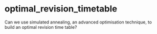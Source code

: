 # optimal_revision_timetable
Can we use simulated annealing, an advanced optimisation technique, to build an optimal revision time table?
